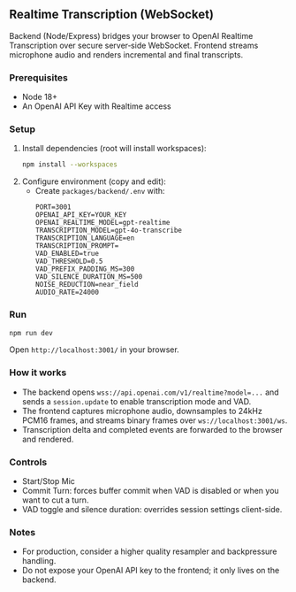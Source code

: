 ## Realtime Transcription (WebSocket)

Backend (Node/Express) bridges your browser to OpenAI Realtime Transcription over secure server‑side WebSocket. Frontend streams microphone audio and renders incremental and final transcripts.

### Prerequisites
- Node 18+
- An OpenAI API Key with Realtime access

### Setup
1. Install dependencies (root will install workspaces):
   ```bash
   npm install --workspaces
   ```
2. Configure environment (copy and edit):
   - Create `packages/backend/.env` with:
     ```env
     PORT=3001
     OPENAI_API_KEY=YOUR_KEY
     OPENAI_REALTIME_MODEL=gpt-realtime
     TRANSCRIPTION_MODEL=gpt-4o-transcribe
     TRANSCRIPTION_LANGUAGE=en
     TRANSCRIPTION_PROMPT=
     VAD_ENABLED=true
     VAD_THRESHOLD=0.5
     VAD_PREFIX_PADDING_MS=300
     VAD_SILENCE_DURATION_MS=500
     NOISE_REDUCTION=near_field
     AUDIO_RATE=24000
     ```

### Run
```bash
npm run dev
```

Open `http://localhost:3001/` in your browser.

### How it works
- The backend opens `wss://api.openai.com/v1/realtime?model=...` and sends a `session.update` to enable transcription mode and VAD.
- The frontend captures microphone audio, downsamples to 24kHz PCM16 frames, and streams binary frames over `ws://localhost:3001/ws`.
- Transcription delta and completed events are forwarded to the browser and rendered.

### Controls
- Start/Stop Mic
- Commit Turn: forces buffer commit when VAD is disabled or when you want to cut a turn.
- VAD toggle and silence duration: overrides session settings client-side.

### Notes
- For production, consider a higher quality resampler and backpressure handling.
- Do not expose your OpenAI API key to the frontend; it only lives on the backend.


